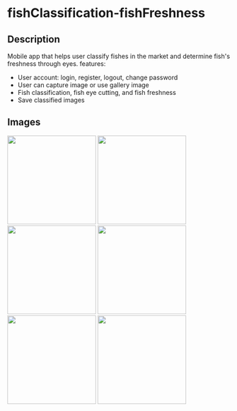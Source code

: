 # fishClassification-fishFreshness
## Description
Mobile app that helps user classify fishes in the market and determine fish's freshness through eyes. 
features: 
* User account: login, register, logout, change password
* User can capture image or use gallery image
* Fish classification, fish eye cutting, and fish freshness
* Save classified images
## Images
<p float="left">
  <img src="https://github.com/johnH872/fishClassification-fishFreshness/assets/87011461/4df1ff84-3278-43fd-8c2b-5c326a96d03c" width="200" />
  <img src="https://github.com/johnH872/fishClassification-fishFreshness/assets/87011461/b8388cbd-c4c9-4e1a-b179-2aa2f16ec9eb" width="200" /> 
  <img src="https://github.com/johnH872/fishClassification-fishFreshness/assets/87011461/f16d061e-5ab0-44a8-8f6e-cee086a0bb25" width="200" />
  <img src="https://github.com/johnH872/fishClassification-fishFreshness/assets/87011461/36e44767-e418-40c8-81b3-a358c2e7fa92" width="200" />
  <img src="https://github.com/johnH872/fishClassification-fishFreshness/assets/87011461/22900f41-4ba3-45f4-80a6-e289637b724c" width="200" />
  <img src="https://github.com/johnH872/fishClassification-fishFreshness/assets/87011461/22900f41-4ba3-45f4-80a6-e289637b724c" width="200" />
</p>

<!-- ![image] -->
